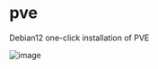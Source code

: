 # pve
Debian12 one-click installation of PVE


![image](https://github.com/user-attachments/assets/134c390f-d436-44e9-a6a7-0a354d29ae34)
